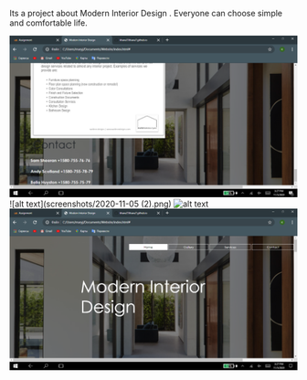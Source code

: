 Its a project about Modern Interior Design . Everyone can choose simple and comfortable life.

![alt text](screenshots/kk.png)
![alt text](screenshots/2020-11-05 (2).png)
![alt text](screenshots/2020-11-05.3.png)
![alt text](screenshots/2020-11-05.png)


